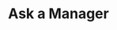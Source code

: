 ---
title: "Ask a Manager"
description: 'Selain hygiene factor, salah satu hal yang penting banget di bagian HR adalah decision making terutama untuk case yang belum pernah dialami sama perusahaan, atau masuknya ranah abu abu. Case study di buku ini banyak sekali, dan bagusnya Alisson gak cuma memberikan pendapatnya tentang apa yang harus dilakukan di tiap study case, tapi juga menjelaskan, basic decision making process.'
cover: "/images/reading/ask-a-manager.jpeg"
publishDate: 2021-03-12
authors: "Alison Green"
---